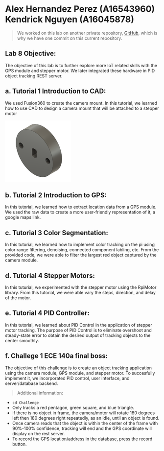 # Alex Hernandez Perez (A16543960) <br /> Kendrick Nguyen (A16045878)

> We worked on this lab on another private repository, [GitHub](https://github.com/kendrick010/ece140a_lab8), which is why we have one commit on this current repository.

## Lab 8 Objective:
The objective of this lab is to further explore more IoT related skills with the GPS module and stepper motor. We later integrated these hardware in PID object tracking REST server. 

## a. Tutorial 1 Introduction to CAD: 
We used Fusion360 to create the camera mount. In this tutorial, we learned how to use CAD to design a camera mount that will be attached to a stepper motor

<img src="images/camera_mount.PNG" height="200">

## b. Tutorial 2 Introduction to GPS:
In this tutorial, we learned how to extract location data from a GPS module. We used the raw data to create a more user-friendly representation of it, a google maps link.

## c. Tutorial 3 Color Segmentation:
In this tutorial, we learned how to implement color tracking on the pi using color range filtering, denoising, connected component labling, etc. From the provided code, we were able to filter the largest red object captured by the camera module.

## d. Tutorial 4 Stepper Motors:
In this  tuturial, we experimented with the stepper motor using the RpiMotor library. From this tutorial, we were able vary the steps, direction, and delay of the motor.

## e. Tutorial 4 PID Controller:
In this tutorial, we learned about PID Control in the application of stepper motor tracking. The purpose of PID Control is to eliminate overshoot and steady-state error to obtain the desired output of tracking objects to the center smoothly.

## f. Challege 1 ECE 140a final boss: 
The objective of this challenge is to create an object tracking application using the camera module, GPS module, and stepper motor. To succesfully implement it, we incorporated PID control, user interface, and server/database backend.

> Additional information:
- `cd Challenge`
- Only tracks a red pentagon, green square, and blue triangle.
- If there is no object in frame, the camera/motor will rotate 180 degrees left then 180 degrees right repeatedly, as an idle, until an object is found.
- Once camera reads that the object is within the center of the frame with 90%-100% confidence, tracking will end and the GPS coordinate will display on the rest server.
- To record the GPS location/address in the database, press the record button.